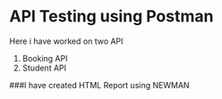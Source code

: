# API Testing using Postman
Here i have worked on two API
1. Booking API
2. Student API

###I have created HTML Report using NEWMAN
